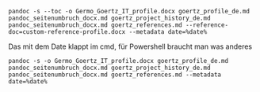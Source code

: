 ```
pandoc -s --toc -o Germo_Goertz_IT_profile.docx goertz_profile_de.md pandoc_seitenumbruch_docx.md goertz_project_history_de.md pandoc_seitenumbruch_docx.md goertz_references.md --reference-doc=custom-reference-profile.docx --metadata date=%date%
```
Das mit dem Date klappt im cmd, für Powershell braucht man was anderes

```
pandoc -s -o Germo_Goertz_IT_profile.docx goertz_profile_de.md pandoc_seitenumbruch_docx.md goertz_project_history_de.md pandoc_seitenumbruch_docx.md goertz_references.md --metadata date=%date%
```

